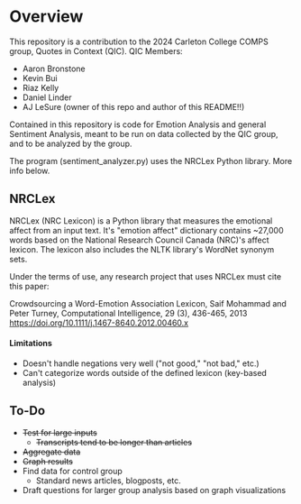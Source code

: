 # Overview #
This repository is a contribution to the 2024 Carleton College COMPS group, Quotes in Context (QIC).
QIC Members:
- Aaron Bronstone
- Kevin Bui
- Riaz Kelly
- Daniel Linder
- AJ LeSure (owner of this repo and author of this README!!)

Contained in this repository is code for Emotion Analysis and general Sentiment Analysis, meant to be run on data collected by the QIC group, and to be analyzed by the group.

The program (sentiment_analyzer.py) uses the NRCLex Python library. More info below.

## NRCLex ##
NRCLex (NRC Lexicon) is a Python library that measures the emotional affect from an input text. It's "emotion affect" dictionary contains ~27,000 words based on the National Research Council Canada (NRC)'s affect lexicon. The lexicon also includes the NLTK library's WordNet synonym sets.

Under the terms of use, any research project that uses NRCLex must cite this paper:

Crowdsourcing a Word-Emotion Association Lexicon, Saif Mohammad and Peter Turney, Computational Intelligence, 29 (3), 436-465, 2013
https://doi.org/10.1111/j.1467-8640.2012.00460.x

#### Limitations ####
- Doesn't handle negations very well ("not good," "not bad," etc.)
- Can't categorize words outside of the defined lexicon (key-based analysis)

## To-Do ##
- ~~Test for large inputs~~
  - ~~Transcripts tend to be longer than articles~~
- ~~Aggregate data~~
- ~~Graph results~~
- Find data for control group
  - Standard news articles, blogposts, etc.
- Draft questions for larger group analysis based on graph visualizations
